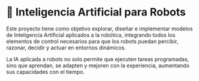 # 🤖 Inteligencia Artificial para Robots

Este proyecto tiene como objetivo explorar, diseñar e implementar modelos de Inteligencia Artificial aplicados a la robótica, integrando todos los elementos de control necesarios para que los robots puedan percibir, razonar, decidir y actuar en entornos dinámicos.

La IA aplicada a robots no solo permite que ejecuten tareas programadas, sino que aprendan, se adapten y mejoren con la experiencia, aumentando sus capacidades con el tiempo.
